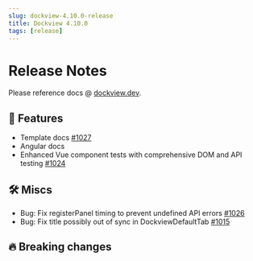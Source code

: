 ```yaml
---
slug: dockview-4.10.0-release
title: Dockview 4.10.0
tags: [release]
---
```


# Release Notes

Please reference docs @ [dockview.dev](https://dockview.dev).

## 🚀 Features

- Template docs [#1027](https://github.com/mathuo/dockview/pull/1027)
- Angular docs
- Enhanced Vue component tests with comprehensive DOM and API testing [#1024](https://github.com/mathuo/dockview/pull/1024)

## 🛠 Miscs

- Bug: Fix registerPanel timing to prevent undefined API errors [#1026](https://github.com/mathuo/dockview/pull/1026)
- Bug: Fix title possibly out of sync in DockviewDefaultTab [#1015](https://github.com/mathuo/dockview/pull/1015)

## 🔥 Breaking changes